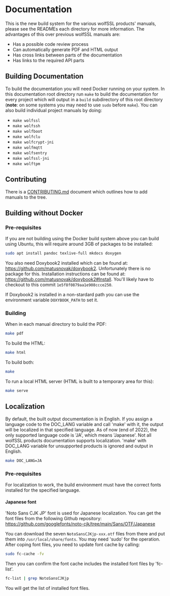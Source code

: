 # Documentation

This is the new build system for the various wolfSSL products' manuals, please see the READMEs each directory for more information. The advantages of this over previous wolfSSL manuals are:

* Has a possible code review process
* Can automatically generate PDF and HTML output
* Has cross links between parts of the documentation
* Has links to the required API parts

## Building Documentation

To build the documentation you will need Docker running on your system. In this documentation root directory run `make` to build the documentation for every project which will output in a `build` subdirectory of this root directory (**note**: on some systems you may need to use `sudo` before `make`). You can also build individual project manuals by doing:

* `make wolfssl`
* `make wolfssh`
* `make wolfboot`
* `make wolfclu`
* `make wolfcrypt-jni`
* `make wolfmqtt`
* `make wolfsentry`
* `make wolfssl-jni`
* `make wolftpm`

## Contributing

There is a [CONTRIBUTING.md](CONTRIBUTING.md) document which outlines how to add manuals to the tree.

## Building without Docker

### Pre-requisites

If you are not building using the Docker build system above you can build using Ubuntu, this will require around 3GB of packages to be installed:

```sh
sudo apt install pandoc texlive-full mkdocs doxygen
```

You also need Doxybook2 installed which can be found at: <https://github.com/matusnovak/doxybook2>. Unfortunately there is no package for this. Installation instructions can be found at: <https://github.com/matusnovak/doxybook2#Install>. You'll likely have to checkout to this commit `1e5f8f0879aa1e908ccce250`.

If Doxybook2 is installed in a non-stardard path you can use the environment variable `DOXYBOOK_PATH` to set it.

### Building

When in each manual directory to build the PDF:

```sh
make pdf
```

To build the HTML:

```sh
make html
```

To build both:

```sh
make
```

To run a local HTML server (HTML is built to a temporary area for this):

```sh
make serve
```

## Localization

By default, the built output documentation is in English. If you assign a language code to the DOC_LANG variable and call 'make' with it, the output will be localized in that specified language. As of now (end of 2022), the only supported language code is 'JA', which means 'Japanese'. Not all wolfSSL products documentation supports localization. 'make' with DOC_LANG variable for unsupported products is ignored and output in English.

```sh
make DOC_LANG=JA
```

### Pre-requisites

For localization to work, the build environment must have the correct fonts installed for the specified language.

#### Japanese font
'Noto Sans CJK JP' font is used for Japanese localization. You can get the font files from the following Github repository:
https://github.com/googlefonts/noto-cjk/tree/main/Sans/OTF/Japanese

You can download the seven `NotoSansCJKjp-xxx.otf` files from there and put them into `/usr/local/share/fonts`. You may need 'sudo' for the operation. After coping font files, you need to update font cache by calling:

```sh
sudo fc-cache -fv
```
Then you can confirm the font cache includes the installed font files by 'fc-list'.

```sh
fc-list | grep NotoSansCJKjp
```
You will get the list of installed font files.

